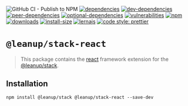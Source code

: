 ![GitHub CI - Publish to NPM](https://github.com/leanupjs/leanup/workflows/GitHub%20CI%20-%20Publish%20to%20NPM/badge.svg)
[![dependencies][dependencies]][dependencies-url]
[![dev-dependencies][dev-dependencies]][peer-dependencies-url]
[![peer-dependencies][peer-dependencies]][peer-dependencies-url]
[![optional-dependencies][optional-dependencies]][peer-dependencies-url]
[![vulnerabilities][vulnerabilities]][vulnerabilities-url]
[![npm][npm]][npm-url]
[![downloads][downloads]][downloads-url]
[![install-size][install-size]][install-size-url]
[![lernajs][lernajs]][lernajs-url]
[![code style: prettier](https://img.shields.io/badge/code_style-prettier-ff69b4.svg)](https://github.com/prettier/prettier)

[npm]: https://img.shields.io/npm/v/@leanup/cli-react
[npm-url]: https://www.npmjs.com/package/@leanup/cli-react
[dependencies]: https://status.david-dm.org/gh/leanupjs/leanup.svg?path=packages/stack/frameworks/react&ref=release/1.1
[dependencies-url]: https://david-dm.org/leanupjs/leanup?path=packages/stack/frameworks/react&ref=release/1.1
[dev-dependencies]: https://status.david-dm.org/gh/leanupjs/leanup.svg?path=packages/stack/frameworks/react&ref=release/1.1&type=dev
[dev-dependencies-url]: https://david-dm.org/leanupjs/leanup?path=packages/stack/frameworks/react&ref=release/1.1&type=dev
[peer-dependencies]: https://status.david-dm.org/gh/leanupjs/leanup.svg?path=packages/stack/frameworks/react&ref=release/1.1&type=peer
[peer-dependencies-url]: https://david-dm.org/leanupjs/leanup?path=packages/stack/frameworks/react&ref=release/1.1&type=peer
[optional-dependencies]: https://status.david-dm.org/gh/leanupjs/leanup.svg?path=packages/stack/frameworks/react&ref=release/1.1&type=optional
[optional-dependencies-url]: https://david-dm.org/leanupjs/leanup?path=packages/stack/frameworks/react&ref=release/1.1&type=optional
[vulnerabilities]: https://snyk.io/test/npm/@leanup/cli-react/badge.svg
[vulnerabilities-url]: https://snyk.io/test/npm/@leanup/cli-react
[downloads]: https://img.shields.io/npm/dt/@leanup/cli-react
[downloads-url]: https://npmcharts.com/compare/@leanup/cli-react?minimal=true
[install-size]: https://packagephobia.now.sh/badge?p=@leanup/cli-react@next
[install-size-url]: https://packagephobia.now.sh/result?p=@leanup/cli-react@next
[lernajs]: https://img.shields.io/badge/managed%20with-lerna-blueviolet
[lernajs-url]: https://lerna.js.org

# `@leanup/stack-react`

> This package contains the [react](https://reactjs.org) framework extension for the [@leanup/stack](https://www.npmjs.com/package/@leanup/stack).

## Installation

`npm install @leanup/stack @leanup/stack-react --save-dev`
